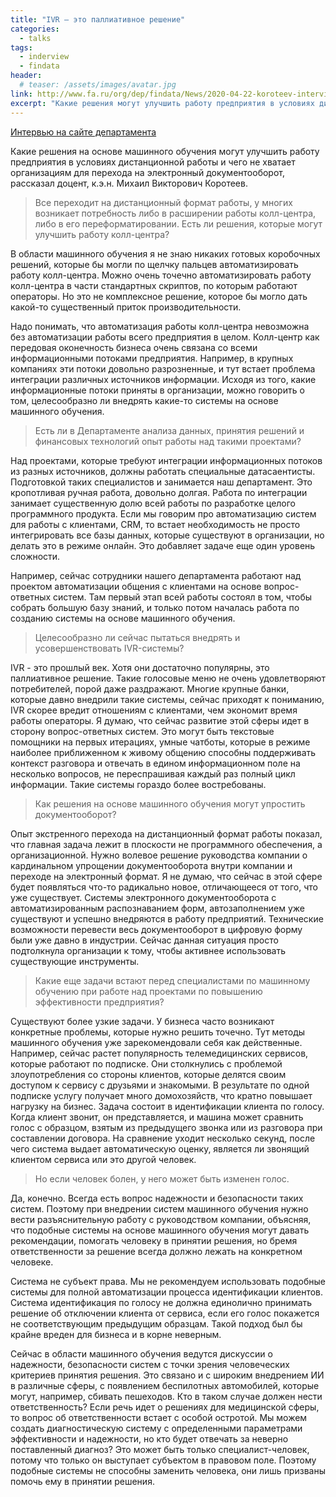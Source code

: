 ```yaml
---
title: "IVR – это паллиативное решение"
categories:
  - talks
tags:
  - inderview
  - findata
header:
  # teaser: /assets/images/avatar.jpg
link: http://www.fa.ru/org/dep/findata/News/2020-04-22-koroteev-interview2.aspx?fbclid=IwAR1-OG3z3tK3008uT_E-OTBRPCE4rwPlV5CF_dPXXOw1eDf5Dh2ZyUnbb7E
excerpt: "Какие решения могут улучшить работу предприятия в условиях дистанционной работы и чего не хватает организациям рассказал доцент, к.э.н. М.В. Коротеев."
---
```


[Интервью на сайте департамента](http://www.fa.ru/org/dep/findata/News/2020-04-22-koroteev-interview2.aspx?fbclid=IwAR1-OG3z3tK3008uT_E-OTBRPCE4rwPlV5CF_dPXXOw1eDf5Dh2ZyUnbb7E)


​Какие решения на основе машинного обучения могут улучшить работу предприятия в условиях дистанционной работы и чего не хватает организациям для перехода на электронный документооборот, рассказал доцент, к.э.н. Михаил Викторович Коротеев.

> Все переходит на дистанционный формат работы, у многих возникает потребность либо в расширении работы колл-центра, либо в его переформатировании. Есть ли решения, которые могут улучшить работу колл-центра?

В области машинного обучения я не знаю никаких готовых коробочных решений, которые бы могли по щелчку пальцев автоматизировать работу колл-центра. Можно очень точечно автоматизировать работу колл-центра в части стандартных скриптов, по которым работают операторы. Но это не комплексное решение, которое бы могло дать какой-то существенный приток производительности.

Надо понимать, что автоматизация работы колл-центра невозможна без автоматизации работы всего предприятия в целом. Колл-центр как передовая оконечность бизнеса очень связана со всеми информационными потоками предприятия. Например, в крупных компаниях эти потоки довольно разрозненные, и тут встает проблема интеграции различных источников информации. Исходя из того, какие информационные потоки приняты в организации, можно говорить о том, целесообразно ли внедрять какие-то системы на основе машинного обучения.

> Есть ли в Департаменте анализа данных, принятия решений и финансовых технологий опыт работы над такими проектами?

Над проектами, которые требуют интеграции информационных потоков из разных источников, должны работать специальные датасаентисты. Подготовкой таких специалистов и занимается наш департамент. Это кропотливая ручная работа, довольно долгая. Работа по интеграции занимает существенную долю всей работы по разработке целого программного продукта. Если мы говорим про автоматизацию систем для работы с клиентами, CRM, то встает необходимость не просто интегрировать все базы данных, которые существуют в организации, но делать это в режиме онлайн. Это добавляет задаче еще один уровень сложности.

Например, сейчас сотрудники нашего департамента работают над проектом автоматизации общения с клиентами на основе вопрос-ответных систем. Там первый этап всей работы состоял в том, чтобы собрать большую базу знаний, и только потом началась работа по созданию системы на основе машинного обучения.

> Целесообразно ли сейчас пытаться внедрять и усовершенствовать IVR-системы?

IVR - это прошлый век. Хотя они достаточно популярны, это паллиативное решение. Такие голосовые меню не очень удовлетворяют потребителей, порой даже раздражают. Многие крупные банки, которые давно внедрили такие системы, сейчас приходят к пониманию, IVR скорее вредит отношениям с клиентами, чем экономит время работы операторы. Я думаю, что сейчас развитие этой сферы идет в сторону вопрос-ответных систем. Это могут быть текстовые помощники на первых итерациях, умные чатботы, которые в режиме наиболее приближенном к живому общению способны поддерживать контекст разговора и отвечать в едином информационном поле на несколько вопросов, не переспрашивая каждый раз полный цикл информации. Такие системы гораздо более востребованы.

> Как решения на основе машинного обучения могут упростить документооборот?

Опыт экстренного перехода на дистанционный формат работы показал, что главная задача лежит в плоскости не программного обеспечения, а организационной. Нужно волевое решение руководства компании о кардинальном упрощении документооборота внутри компании и переходе на электронный формат. Я не думаю, что сейчас в этой сфере будет появляться что-то радикально новое, отличающееся от того, что уже существует. Системы электронного документооборота с автоматизированным распознаванием форм, автозаполнением уже существуют и успешно внедряются в работу предприятий. Технические возможности перевести весь документооборот в цифровую форму были уже давно в индустрии. Сейчас данная ситуация просто подтолкнула организации к тому, чтобы активнее использовать существующие инструменты.

> Какие еще задачи встают перед специалистами по машинному обучению при работе над проектами по повышению эффективности предприятия?

Существуют более узкие задачи. У бизнеса часто возникают конкретные проблемы, которые нужно решить точечно. Тут методы машинного обучения уже зарекомендовали себя как действенные. Например, сейчас растет популярность телемедицинских сервисов, которые работают по подписке. Они столкнулись с проблемой злоупотребления со стороны клиентов, которые делятся своим доступом к сервису с друзьями и знакомыми. В результате по одной подписке услугу получает много домохозяйств, что кратно повышает нагрузку на бизнес. Задача состоит в идентификации клиента по голосу. Когда клиент звонит, он представляется, и машина может сравнить голос с образцом, взятым из предыдущего звонка или из разговора при составлении договора. На сравнение уходит несколько секунд, после чего система выдает автоматическую оценку, является ли звонящий клиентом сервиса или это другой человек.

> Но если человек болен, у него может быть изменен голос.

Да, конечно. Всегда есть вопрос надежности и безопасности таких систем. Поэтому при внедрении систем машинного обучения нужно вести разъяснительную работу с руководством компании, объясняя, что подобные системы на основе машинного обучения могут давать рекомендации, помогать человеку в принятии решения, но бремя ответственности за решение всегда должно лежать на конкретном человеке.

Система не субъект права. Мы не рекомендуем использовать подобные системы для полной автоматизации процесса идентификации клиентов. Система идентификация по голосу не должна единолично принимать решение об отключении клиента от сервиса, если его голос покажется не соответствующим предыдущим образцам. Такой подход был бы крайне вреден для бизнеса и в корне неверным.

Сейчас в области машинного обучения ведутся дискуссии о надежности, безопасности систем с точки зрения человеческих критериев принятия решения. Это связано и с широким внедрением ИИ в различные сферы, с появлением беспилотных автомобилей, которые могут, например, сбивать пешеходов. Кто в таком случае должен нести ответственность? Если речь идет о решениях для медицинской сферы, то вопрос об ответственности встает с особой остротой. Мы можем создать диагностическую систему с определенными параметрами эффективности и надежности, но кто будет отвечать за неверно поставленный диагноз? Это может быть только специалист-человек, потому что только он выступает субъектом в правовом поле. Поэтому подобные системы не способны заменить человека, они лишь призваны помочь ему в принятии решения. 